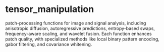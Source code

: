 # tensor_manipulation
patch-processing functions for image and signal analysis, including anisotropic diffusion, autoregressive predictions, entropy-based swaps, frequency-aware scaling, and wavelet fusion. Each function enhances patch quality, with specialized methods like local binary pattern encoding, gabor filtering, and covariance whitening.
